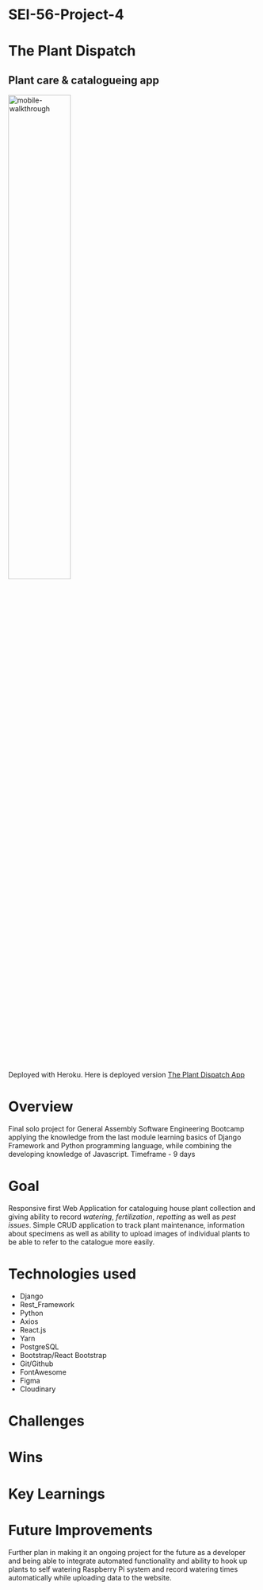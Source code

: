 # SEI-56-Project-4
# The Plant Dispatch
## Plant care & catalogueing app
<p align="left" >
 <img width="50%" src="https://res.cloudinary.com/inetab/image/upload/v1628592082/SEI_Project_4/fgxhttoqfovt7azjpndq.gif" alt="mobile-walkthrough"/>
</p>

Deployed with Heroku. Here is deployed version [The Plant Dispatch App](https://theplantdispatch.herokuapp.com/)

# Overview
Final solo project for General Assembly Software Engineering Bootcamp applying the knowledge from the last module learning basics of Django Framework and Python programming language, while combining the developing knowledge of Javascript.
Timeframe - 9 days

# Goal
Responsive first Web Application for cataloguing house plant collection and giving ability to record *watering*, *fertilization*, *repotting* as well as *pest issues*. Simple CRUD application to track plant maintenance, information about specimens as well as ability to upload images of individual plants to be able to refer to the catalogue more easily.

# Technologies used 
+ Django
+ Rest_Framework
+ Python
+ Axios
+ React.js
+ Yarn
+ PostgreSQL
+ Bootstrap/React Bootstrap
+ Git/Github
+ FontAwesome
+ Figma
+ Cloudinary



# Challenges


# Wins

# Key Learnings 

# Future Improvements
Further plan in making it an ongoing project for the future as a developer and being able to integrate automated functionality and ability to hook up plants to self watering Raspberry Pi system and record watering times automatically while uploading data to the website. 






























